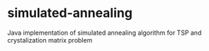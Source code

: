 # simulated-annealing
Java implementation of simulated annealing algorithm for TSP and crystalization matrix problem
